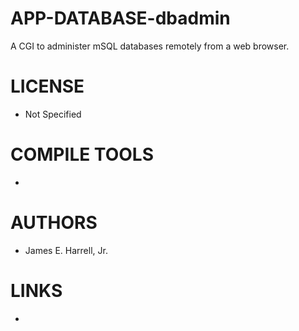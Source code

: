 APP-DATABASE-dbadmin
====================

A CGI to administer mSQL databases remotely from a web browser.

LICENSE
===============
* Not Specified

COMPILE TOOLS
===============
* 

AUTHORS
===============
* James E. Harrell, Jr.

LINKS
===============
* 
